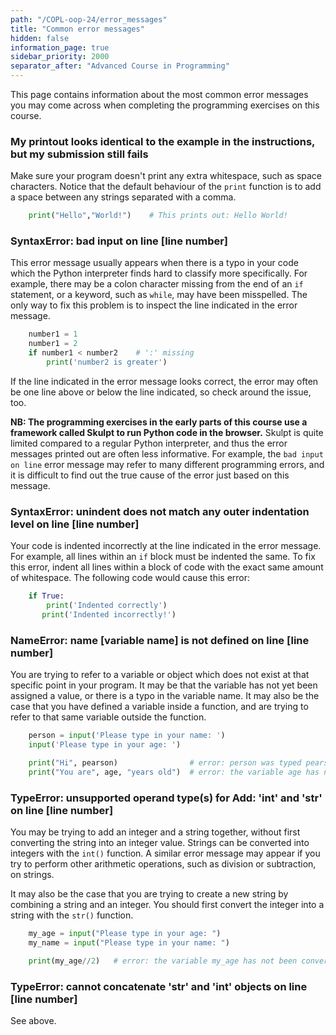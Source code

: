 ```yaml
---
path: "/COPL-oop-24/error_messages"
title: "Common error messages"
hidden: false
information_page: true
sidebar_priority: 2000
separator_after: "Advanced Course in Programming"
---
```


This page contains information about the most common error messages you may come across when completing the programming exercises on this course.

### My printout looks identical to the example in the instructions, but my submission still fails

Make sure your program doesn't print any extra whitespace, such as space characters. Notice that the default behaviour of the `print` function is to add a space between any strings separated with a comma.

```python
    print("Hello","World!")    # This prints out: Hello World!
```

### SyntaxError: bad input on line [line number]

This error message usually appears when there is a typo in your code which the Python interpreter finds hard to classify more specifically. For example, there may be a colon character missing from the end of an `if` statement, or a keyword, such as `while`, may have been misspelled. The only way to fix this problem is to inspect the line indicated in the error message.

```python
    number1 = 1
    number1 = 2
    if number1 < number2    # ':' missing
        print('number2 is greater')
```

If the line indicated in the error message looks correct, the error may often be one line above or below the line indicated, so check around the issue, too.

**NB: The programming exercises in the early parts of this course use a framework called Skulpt to run Python code in the browser.** Skulpt is quite limited compared to a regular Python interpreter, and thus the error messages printed out are often less informative. For example, the `bad input on line` error message may refer to many different programming errors, and it is difficult to find out the true cause of the error just based on this message.

### SyntaxError: unindent does not match any outer indentation level on line [line number]

Your code is indented incorrectly at the line indicated in the error message. For example, all lines within an `if` block must be indented the same. To fix this error, indent all lines within a block of code with the exact same amount of whitespace.
The following code would cause this error:

```python
    if True:
        print('Indented correctly')
       print('Indented incorrectly!')
```

### NameError: name [variable name] is not defined on line [line number]

You are trying to refer to a variable or object which does not exist at that specific point in your program. It may be that the variable has not yet been assigned a value, or there is a typo in the variable name. It may also be the case that you have defined a variable inside a function, and are trying to refer to that same variable outside the function.

```python
    person = input('Please type in your name: ')
    input('Please type in your age: ')

    print("Hi", pearson)                # error: person was typed pearson
    print("You are", age, "years old")  # error: the variable age has not been defined
```

### TypeError: unsupported operand type(s) for Add: 'int' and 'str' on line [line number]

You may be trying to add an integer and a string together, without first converting the string into an integer value. Strings can be converted into integers with the `int()` function. A similar error message may appear if you try to perform other arithmetic operations, such as division or subtraction, on strings.

It may also be the case that you are trying to create a new string by combining a string and an integer. You should first convert the integer into a string with the `str()` function.

```python
    my_age = input("Please type in your age: ")
    my_name = input("Please type in your name: ")

    print(my_age//2)   # error: the variable my_age has not been converted into an integer
```

### TypeError: cannot concatenate 'str' and 'int' objects on line [line number]

See above.
